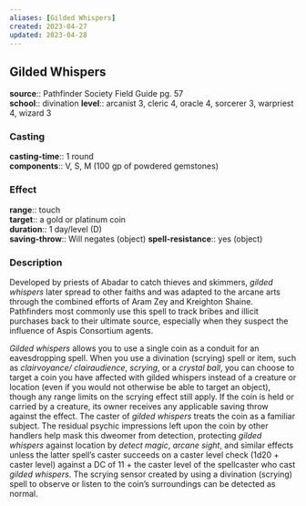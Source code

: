 ```yaml
---
aliases: [Gilded Whispers]
created: 2023-04-27
updated: 2023-04-28
---
```


## Gilded Whispers

**source**:: Pathfinder Society Field Guide pg. 57  
**school**:: divination
**level**:: arcanist 3, cleric 4, oracle 4, sorcerer 3, warpriest 4, wizard 3

### Casting

**casting-time**:: 1 round  
**components**:: V, S, M (100 gp of powdered gemstones)

### Effect

**range**:: touch  
**target**:: a gold or platinum coin  
**duration**:: 1 day/level (D)  
**saving-throw**:: Will negates (object)
**spell-resistance**:: yes (object)

### Description

Developed by priests of Abadar to catch thieves and skimmers, *gilded whispers* later spread to other faiths and was adapted to the arcane arts through the combined efforts of Aram Zey and Kreighton Shaine. Pathfinders most commonly use this spell to track bribes and illicit purchases back to their ultimate source, especially when they suspect the influence of Aspis Consortium agents.  
  
*Gilded whispers* allows you to use a single coin as a conduit for an eavesdropping spell. When you use a divination (scrying) spell or item, such as *clairvoyance/ clairaudience*, *scrying*, or a *crystal ball*, you can choose to target a coin you have affected with gilded whispers instead of a creature or location (even if you would not otherwise be able to target an object), though any range limits on the scrying effect still apply. If the coin is held or carried by a creature, its owner receives any applicable saving throw against the effect. The caster of *gilded whispers* treats the coin as a familiar subject. The residual psychic impressions left upon the coin by other handlers help mask this dweomer from detection, protecting *gilded whispers* against location by *detect magic*, *arcane sight*, and similar effects unless the latter spell’s caster succeeds on a caster level check (1d20 + caster level) against a DC of 11 + the caster level of the spellcaster who cast *gilded whispers*. The scrying sensor created by using a divination (scrying) spell to observe or listen to the coin’s surroundings can be detected as normal.
